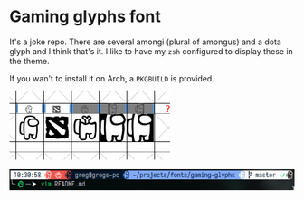 # Gaming glyphs font

It's a joke repo. There are several amongi (plural of amongus) and a dota glyph and I think that's it.
I like to have my `zsh` configured to display these in the theme.

If you wan't to install it on Arch, a `PKGBUILD` is provided.

![glyphs](glyphs.jpg)

![prompt](prompt.jpg)
